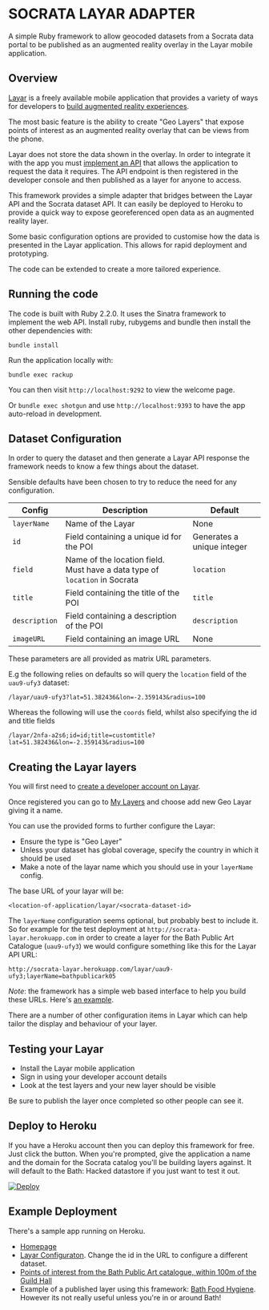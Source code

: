 # SOCRATA LAYAR ADAPTER

A simple Ruby framework to allow geocoded datasets from a Socrata data portal to be published as an augmented reality overlay in the Layar mobile application.

## Overview

[Layar](https://www.layar.com/) is a freely available mobile application that provides a variety of ways for developers to [build augmented reality experiences](https://www.layar.com/features/developers/).

The most basic feature is the ability to create "Geo Layers" that expose points of interest as an augmented reality overlay that can be views from the phone.

Layar does not store the data shown in the overlay. In order to integrate it with the app you must [implement an API](https://www.layar.com/documentation/browser/api/) that allows the application to request the data it requires. The API endpoint is then registered in the developer console and then published as a layer for anyone to access.

This framework provides a simple adapter that bridges between the Layar API and the Socrata dataset API. It can easily be deployed to Heroku to provide a quick way to expose georeferenced open data as an augmented reality layer. 

Some basic configuration options are provided to customise how the data is presented in the Layar application. This allows for rapid deployment and prototyping. 

The code can be extended to create a more tailored experience.
 
## Running the code

The code is built with Ruby 2.2.0. It uses the Sinatra framework to implement the web API. Install ruby, rubygems and bundle then install the other dependencies with:

`bundle install`

Run the application locally with:

`bundle exec rackup`

You can then visit `http://localhost:9292` to view the welcome page.

Or `bundle exec shotgun` and use `http://localhost:9393` to have the app auto-reload in development.

## Dataset Configuration

In order to query the dataset and then generate a Layar API response the framework needs to know a few things about the dataset.

Sensible defaults have been chosen to try to reduce the need for any configuration.

| Config | Description | Default
| --- | --- | --- |
| `layerName` | Name of the Layar | None
| `id` | Field containing a unique id for the POI | Generates a unique integer
| `field` | Name of the location field. Must have a data type of `location` in Socrata | `location`
| `title` | Field containing the title of the POI | `title`
| `description` | Field containing a description of the POI | `description`
| `imageURL` | Field containing an image URL | None

These parameters are all provided as matrix URL parameters.

E.g the following relies on defaults so will query the `location` field of the `uau9-ufy3` dataset:

```
/layar/uau9-ufy3?lat=51.382436&lon=-2.359143&radius=100
```

Whereas the following will use the `coords` field, whilst also specifying the id and title fields

```
/layar/2nfa-a2s6;id=id;title=customtitle?lat=51.382436&lon=-2.359143&radius=100
```

## Creating the Layar layers

You will first need to [create a developer account on Layar](https://www.layar.com/accounts/login/?next=/account/developer-signup/%3Fnext%3Dmy-layers).

Once registered you can go to [My Layers](https://www.layar.com/my-layers/) and choose add new Geo Layar giving it a name.

You can use the provided forms to further configure the Layar:

* Ensure the type is "Geo Layer"
* Unless your dataset has global coverage, specify the country in which it should be used
* Make a note of the layar name which you should use in your `layerName` config.

The base URL of your layar will be:

```
<location-of-application/layar/<socrata-dataset-id>
```

The `layerName` configuration seems optional, but probably best to include it. So for example for the test deployment at
`http://socrata-layar.herokuapp.com` in order to create a layer for the Bath Public Art Catalogue (`uau9-ufy3`) we would 
configure something like this for the Layar API URL:

```
http://socrata-layar.herokuapp.com/layar/uau9-ufy3;layerName=bathpublicark05
```

*Note*: the framework has a simple web based interface to help you build these URLs. Here's [an example](http://socrata-layar.herokuapp.com/dataset/tgc7-2htd).

There are a number of other configuration items in Layar which can help tailor the display and behaviour of your layer.

## Testing your Layar

* Install the Layar mobile application
* Sign in using your developer account details
* Look at the test layers and your new layer should be visible

Be sure to publish the layer once completed so other people can see it.

## Deploy to Heroku

If you have a Heroku account then you can deploy this framework for free. Just click the button. When you're prompted, give the application a 
name and the domain for the Socrata catalog you'll be building layers against. It will default to the Bath: Hacked datastore if you just want 
to test it out.

[![Deploy](https://www.herokucdn.com/deploy/button.svg)](https://heroku.com/deploy)

## Example Deployment

There's a sample app running on Heroku.

* [Homepage](http://socrata-layar.herokuapp.com/)
* [Layar Configuraton](http://socrata-layar.herokuapp.com/dataset/tgc7-2htd). Change the id in the URL to configure a different dataset.
* [Points of interest from the Bath Public Art catalogue, within 100m of the Guild Hall](http://socrata-layar.herokuapp.com/layar/uau9-ufy3?lat=51.382436&lon=-2.359143&radius=100)
* Example of a published layer using this framework: [Bath Food Hygiene](https://www.layar.com/layers/bathfoodhygi9ru4). However its not really useful unless you're in or around Bath!




